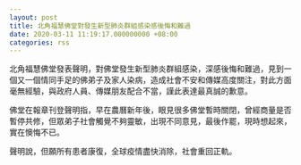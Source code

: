 ```yaml
---
layout: post
title: 北角福慧佛堂對發生新型肺炎群組感染感後悔和難過
date: 2020-03-11 11:19:17.000000000 +08:00
categories: rss
---
```


北角福慧佛堂發表聲明，對佛堂發生新型肺炎群組感染，深感後悔和難過，見到一個又一個情同手足的佛弟子及家人染病，造成社會不安和傳媒高度關注，對此方面毫無經驗，與政府人員、傳媒朋友配合不當，謹此表達最真誠的歉意。

佛堂在報章刊登聲明指，早在農曆新年後，眼見很多佛堂暫時關閉，曾經商量是否暫停共修，但眾弟子社會觸覺不夠靈敏，出現不同意見，最後作罷，現時想起來，實在懊悔不已。

聲明說，但願所有患者康復，全球疫情盡快消除，社會重回正軌。
